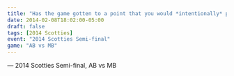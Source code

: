 ```yaml
---
title: "Has the game gotten to a point that you would *intentionally* put a left-hander on your team?"
date: 2014-02-08T18:02:00-05:00
draft: false
tags: [2014 Scotties]
event: "2014 Scotties Semi-final"
game: "AB vs MB"
---
```

— 2014 Scotties Semi-final, AB vs MB
<!--more--> 